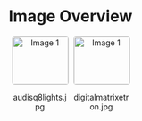 <h1 style ="text-align: center;"> Image Overview </h1>
<div style="display: flex; flex-wrap: wrap; gap: 10px; justify-content: center;">
<div style="flex: 1 1 calc(33.333% - 20px); max-width: 100px; text-align: center;">
<img src="https://media.evkx.net/multimedia/technology/lights/audisq8lights_xst.jpg" alt="Image 1" style="width: 100%; border: 1px solid #ddd; border-radius: 5px;">
<p>audisq8lights.jpg</p>
</div>
<div style="flex: 1 1 calc(33.333% - 20px); max-width: 100px; text-align: center;">
<img src="https://media.evkx.net/multimedia/technology/lights/digitalmatrixetron_xst.jpg" alt="Image 1" style="width: 100%; border: 1px solid #ddd; border-radius: 5px;">
<p>digitalmatrixetron.jpg</p>
</div>
</div>
